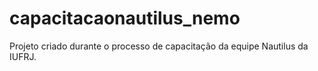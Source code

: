 # capacitacaonautilus_nemo
Projeto criado durante o processo de capacitação da equipe Nautilus da IUFRJ.
